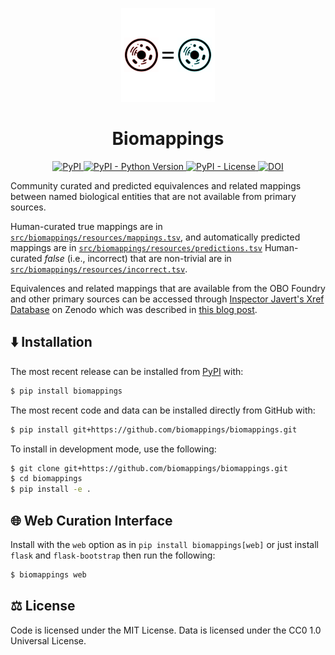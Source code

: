 <p align="center">
  <img src="docs/source/logo.png" height="150">
</p>

<h1 align="center">
  Biomappings
</h1>

<p align="center">
    <a href="https://pypi.org/project/biomappings">
        <img alt="PyPI" src="https://img.shields.io/pypi/v/biomappings" />
    </a>
    <a href="https://pypi.org/project/biomappings">
        <img alt="PyPI - Python Version" src="https://img.shields.io/pypi/pyversions/biomappings" />
    </a>
    <a href="https://github.com/biomappings/biomappings/blob/main/LICENSE">
        <img alt="PyPI - License" src="https://img.shields.io/pypi/l/biomappings" />
    </a>
    <a href="https://zenodo.org/badge/latestdoi/285352907">
        <img src="https://zenodo.org/badge/285352907.svg" alt="DOI">
    </a>
</p>

Community curated and predicted equivalences and related mappings between named biological entities that are not
available from primary sources.

Human-curated true mappings are in [`src/biomappings/resources/mappings.tsv`](https://github.com/biomappings/biomappings/raw/master/src/biomappings/resources/mappings.tsv),
and automatically predicted mappings are in [`src/biomappings/resources/predictions.tsv`](https://github.com/biomappings/biomappings/raw/master/src/biomappings/resources/predictions.tsv)
Human-curated *false* (i.e., incorrect) that are non-trivial are in [`src/biomappings/resources/incorrect.tsv`](https://github.com/biomappings/biomappings/raw/master/src/biomappings/resources/incorrect.tsv).

Equivalences and related mappings that are available from the OBO Foundry and other primary sources can be accessed
through [Inspector Javert's Xref Database](https://zenodo.org/record/3757266)
on Zenodo which was described in [this blog post](https://cthoyt.com/2020/04/19/inspector-javerts-xref-database.html).

## ⬇️ Installation

The most recent release can be installed from
[PyPI](https://pypi.org/project/biomappings/) with:

```bash
$ pip install biomappings
```

The most recent code and data can be installed directly from GitHub with:

```bash
$ pip install git+https://github.com/biomappings/biomappings.git
```

To install in development mode, use the following:

```bash
$ git clone git+https://github.com/biomappings/biomappings.git
$ cd biomappings
$ pip install -e .
```

## 🌐 Web Curation Interface

Install with the `web` option as in `pip install biomappings[web]` or just install
`flask` and `flask-bootstrap` then run the following:

```bash
$ biomappings web
```

## ⚖️ License

Code is licensed under the MIT License. Data is licensed under the CC0 1.0 Universal License.
